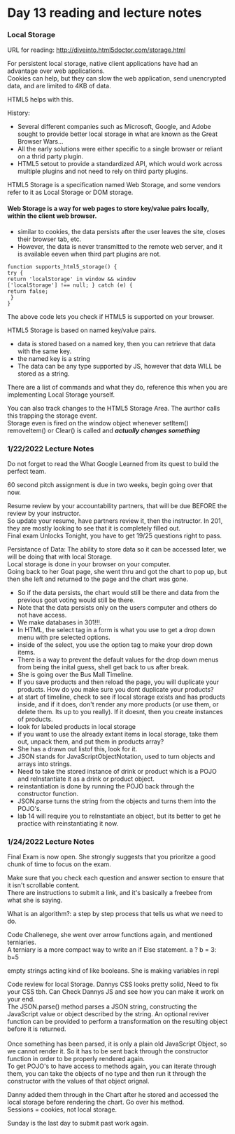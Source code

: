 # Day 13 reading and lecture notes 


### Local Storage

URL for reading: http://diveinto.html5doctor.com/storage.html<br/>

For persistent local storage, native client applications have had an advantage over web applications. <br/>
Cookies can help, but they can slow the web application, send unencrypted data, and are limited to 4KB of data. <br/>

HTML5 helps with this. <br/>

History: 
- Several different companies such as Microsoft, Google, and Adobe sought to provide better local storage in what are known as the Great Browser Wars... <br/>
- All the early solutions were either specific to a single browser or reliant on a thrid party plugin. 
- HTML5 setout to provide a standardized API, which would work across multiple plugins and not need to rely on third party plugins. 

HTML5 Storage is a specification named Web Storage, and some vendors refer to it as Local Storage or DOM storage. <br/>
#### Web Storage is a way for web pages to store key/value pairs locally, within the client web browser. 
- similar to cookies, the data persists after the user leaves the site, closes their browser tab, etc. 
- However, the data is never transmitted to the remote web server, and it is available eeven when third part plugins are not. <br/>

`function supports_html5_storage() {`<br/>
  `try {`<br/>
    `return 'localStorage' in window && window`<br/>`['localStorage'] !== null;
  } catch (e) {`<br/>
    `return false;`<br/>
 ` }`<br/>
`}` <br/>

The above code lets you check if HTML5 is supported on your browser. 

HTML5 Storage is based on named key/value pairs. 
- data is stored based on a named key, then you can retrieve that data with the same key. 
- the named key is a string
- The data can be any type supported by JS, however that data WILL be stored as a string.

There are a list of commands and what they do, reference this when you are implementing Local Storage yourself. <br/>

You can also track changes to the HTML5 Storage Area. The aurthor calls this trapping the storage event. <br/>
Storage even is fired on the window object whenever setItem() removeItem() or Clear() is called and  ***actually changes something***  <br/>


### 1/22/2022 Lecture Notes 

Do not forget to read the What Google Learned from its quest to build the perfect team. <br/>

60 second pitch assignment is due in two weeks, begin going over that now. <br/> 

Resume review by your accountability partners, that will be due BEFORE the review by your instructor. <br/>
So update your resume, have partners review it, then the instructor. In 201, they are mostly looking to see that it is completely filled out. <br/>
Final exam Unlocks Tonight, you have to get 19/25 questions right to pass. <br/>

Persistance of Data: The ability to store data so it can be accessed later, we will be doing that with local Storage. <br/>
Local storage is done in your browser on your computer. <br/>
Going back to her Goat page, she went thru and got the chart to pop up, but then she left and returned to the page and the chart was gone. <br/>
- So if the data persists, the chart would still be there and data from the previous goat voting would still be there. <br/> 
- Note that the data persists only on the users computer and others do not have access. 
- We make databases in 301!!!. <br/>
- In HTML, the select tag in a form is what you use to get a drop down menu with pre selected options. <br/>
- inside of the select, you use the option tag to make your drop down items. <br/>
- There is a way to prevent the default values for the drop down menus from being the inital guess, shell get back to us after break.<br/>
- She is going over the Bus Mall Timeline. 
- If you save products and then reload the page, you will duplicate your products. How do you make sure you dont duplicate your products? 
- at start of timeline, check to see if local storage exists and has products inside, and if it does, don't render any more products (or use them, or delete them. Its up to you really). If it doesnt, then you create instances of products. 
- look for labeled products in local storage
- if you want to use the already extant items in local storage, take them out, unpack them, and put them in products array? 
- She has a drawn out listof this, look for it. 
- JSON stands for JavaScriptObjectNotation, used to turn objects and arrays into strings. 
- Need to take the stored instance of drink or product which is a POJO and reInstantiate it as a drink or product object. 
- reinstantiation is done by running the POJO back through the constructor function.
- JSON.parse turns the string from the objects and turns them into the POJO's.
- lab 14 will require you to reInstantiate an object, but its better to get he practice with reinstantiating it now.  

### 1/24/2022 Lecture Notes 

Final Exam is now open. She strongly suggests that you prioritze a good chunk of time to focus on the exam. <br/>

Make sure that you check each question and answer section to ensure that it isn't scrollable content. <br/>
There are instructions to submit a link, and it's basically a freebee from what she is saying. <br/>

What is an algorithm?: a step by step process that tells us what we need to do. <br/>

Code Challenege, she went over arrow functions again, and mentioned terniaries. <br/>
A terniary is a more compact way to write an if Else statement. a ? b = 3: b=5<br/>

empty strings acting kind of like booleans. She is making variables in repl<br/> 


Code review for local Storage. Dannys CSS looks pretty solid, Need to fix your CSS tbh. Can Check Dannys JS and see how you can make it work on your end. <br/> 
The JSON.parse() method parses a JSON string, constructing the JavaScript value or object described by the string. An optional reviver function can be provided to perform a transformation on the resulting object before it is returned.<br/>  
Once something has been parsed, it is only a plain old JavaScript Object, so we cannot render it. So it has to be sent back through the constructor function in order to be properly rendered again. <br/> 
To get POJO's to have access to methods again, you can iterate through them, you can take the objects of no type and then run it through the constructor with the values of that object orignal.<br/>  

Danny added them through in the Chart after he stored and accessed the local storage before rendering the chart. Go over his method. <br/> 
Sessions = cookies, not local storage. 

Sunday is the last day to submit past work again. <br/> 